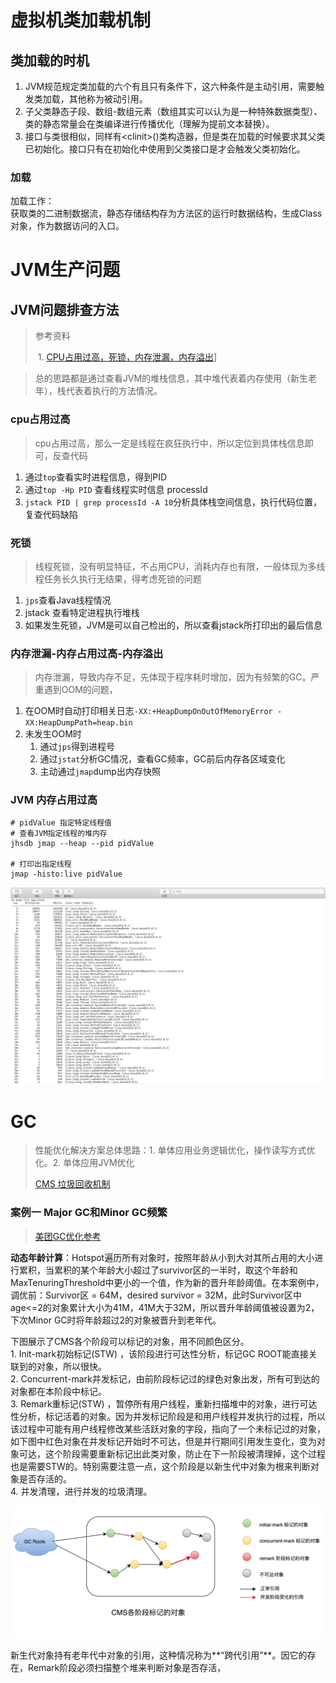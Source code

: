 # 虚拟机类加载机制

## 类加载的时机

1. JVM规范规定类加载的六个有且只有条件下，这六种条件是主动引用，需要触发类加载，其他称为被动引用。
2. 子父类静态子段、数组-数组元素（数组其实可以认为是一种特殊数据类型）、类的静态常量会在类编译进行传播优化（理解为提前文本替换）。
3. 接口与类很相似，同样有\<clinit>()类构造器，但是类在加载的时候要求其父类已初始化。接口只有在初始化中使用到父类接口是才会触发父类初始化。

### 加载

加载工作：<br>获取类的二进制数据流，静态存储结构存为方法区的运行时数据结构，生成Class对象，作为数据访问的入口。





# JVM生产问题

## JVM问题排查方法

> 参考资料
>
> ​	1. [CPU占用过高，死锁，内存泄漏，内存溢出](https://www.jianshu.com/p/28a2fba71105)]

> 总的思路都是通过查看JVM的堆栈信息，其中堆代表着内存使用（新生老年），栈代表着执行的方法情况。

### cpu占用过高

> cpu占用过高，那么一定是线程在疯狂执行中，所以定位到具体栈信息即可，反查代码

1. 通过`top`查看实时进程信息，得到PID
2. 通过`top -Hp PID` 查看线程实时信息 processId
3. `jstack PID | grep processId -A 10`分析具体栈空间信息，执行代码位置，复查代码缺陷

### 死锁

> 线程死锁，没有明显特征，不占用CPU，消耗内存也有限，一般体现为多线程任务长久执行无结果，得考虑死锁的问题

1. `jps`查看Java线程情况
2. jstack 查看特定进程执行堆栈
3. 如果发生死锁，JVM是可以自己检出的，所以查看jstack所打印出的最后信息

### 内存泄漏-内存占用过高-内存溢出

> 内存泄漏，导致内存不足，先体现于程序耗时增加，因为有频繁的GC。严重遇到OOM的问题，

1. 在OOM时自动打印相关日志`-XX:+HeapDumpOnOutOfMemoryError -XX:HeapDumpPath=heap.bin`
2. 未发生OOM时
   1. 通过`jps`得到进程号
   2. 通过`jstat`分析GC情况，查看GC频率，GC前后内存各区域变化
   3. 主动通过`jmap`dump出内存快照



### JVM 内存占用过高

```shell
# pidValue 指定特定线程值
# 查看JVM指定线程的堆内存
jhsdb jmap --heap --pid pidValue

# 打印出指定线程
jmap -histo:live pidValue
```

![image-20221009142832256](https://raw.githubusercontent.com/xiaoluxiang/picCollect/main/workDesign/img/image-20221009142832256.png)

# GC

> 性能优化解决方案总体思路：1. 单体应用业务逻辑优化，操作读写方式优化。2. 单体应用JVM优化
>
> [CMS 垃圾回收机制](https://www.cnblogs.com/Leo_wl/p/5393300.html)

### 案例一 Major GC和Minor GC频繁

> [美团GC优化参考](https://tech.meituan.com/2017/12/29/jvm-optimize.html)

**动态年龄计算**：Hotspot遍历所有对象时，按照年龄从小到大对其所占用的大小进行累积，当累积的某个年龄大小超过了survivor区的一半时，取这个年龄和MaxTenuringThreshold中更小的一个值，作为新的晋升年龄阈值。在本案例中，调优前：Survivor区 = 64M，desired survivor = 32M，此时Survivor区中age<=2的对象累计大小为41M，41M大于32M，所以晋升年龄阈值被设置为2，下次Minor GC时将年龄超过2的对象被晋升到老年代。

下图展示了CMS各个阶段可以标记的对象，用不同颜色区分。 <br>1. Init-mark初始标记(STW) ，该阶段进行可达性分析，标记GC ROOT能直接关联到的对象，所以很快。<br> 2. Concurrent-mark并发标记，由前阶段标记过的绿色对象出发，所有可到达的对象都在本阶段中标记。 <br>3. Remark重标记(STW) ，暂停所有用户线程，重新扫描堆中的对象，进行可达性分析，标记活着的对象。因为并发标记阶段是和用户线程并发执行的过程，所以该过程中可能有用户线程修改某些活跃对象的字段，指向了一个未标记过的对象，如下图中红色对象在并发标记开始时不可达，但是并行期间引用发生变化，变为对象可达，这个阶段需要重新标记出此类对象，防止在下一阶段被清理掉，这个过程也是需要STW的。特别需要注意一点，这个阶段是以新生代中对象为根来判断对象是否存活的。 <br>4. 并发清理，进行并发的垃圾清理。

![img](https://raw.githubusercontent.com/xiaoluxiang/picCollect/main/workDesign/img/09cf176b.png)

新生代对象持有老年代中对象的引用，这种情况称为**“跨代引用”**。因它的存在，Remark阶段必须扫描整个堆来判断对象是否存活，

